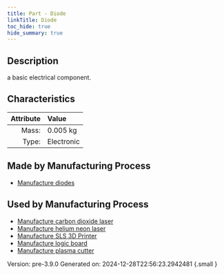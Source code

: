 ```yaml
---
title: Part - Diode
linkTitle: Diode
toc_hide: true
hide_summary: true
---
```


## Description
a basic electrical component.

## Characteristics

| Attribute      | Value |
|--------:|:------|
|Mass:|0.005 kg|
|Type:|Electronic|

## Made by Manufacturing Process

- [Manufacture diodes](/docs/definitions/process/manufacture-diodes)

## Used by Manufacturing Process

- [Manufacture carbon dioxide laser](/docs/definitions/process/manufacture-carbon-dioxide-laser)
- [Manufacture helium neon laser](/docs/definitions/process/manufacture-helium-neon-laser)
- [Manufacture SLS 3D Printer](/docs/definitions/process/manufacture-sls-3d-printer)
- [Manufacture logic board](/docs/definitions/process/manufacture-logic-board)
- [Manufacture plasma cutter](/docs/definitions/process/manufacture-plasma-cutter)


Version: pre-3.9.0 Generated on: 2024-12-28T22:56:23.2942481
{.small }

